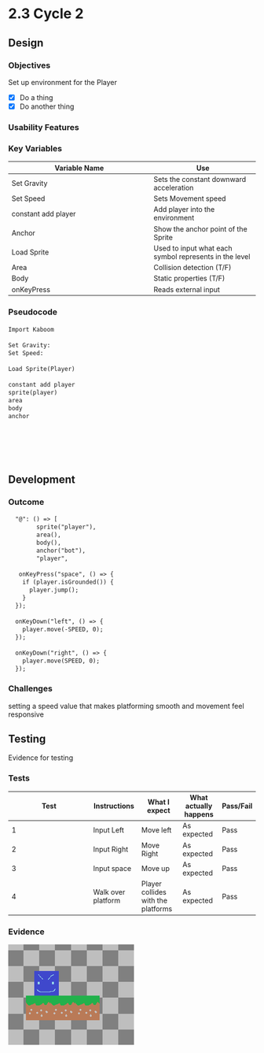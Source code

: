 # 2.3 Cycle 2

## Design

### Objectives

Set up environment for the Player

* [x] Do a thing
* [x] Do another thing

### Usability Features

### Key Variables

<table><thead><tr><th width="275">Variable Name</th><th>Use</th></tr></thead><tbody><tr><td>Set Gravity</td><td>Sets the constant downward acceleration</td></tr><tr><td>Set Speed</td><td>Sets  Movement speed</td></tr><tr><td>constant add player</td><td>Add player into the environment </td></tr><tr><td>Anchor</td><td>Show the anchor point of the Sprite</td></tr><tr><td>Load Sprite</td><td>Used to input what each symbol represents in the level</td></tr><tr><td>Area</td><td>Collision detection (T/F)</td></tr><tr><td>Body</td><td>Static properties (T/F)</td></tr><tr><td>onKeyPress</td><td>Reads external input</td></tr></tbody></table>

### Pseudocode

```
Import Kaboom

Set Gravity:
Set Speed:

Load Sprite(Player)

constant add player
sprite(player)
area
body
anchor



  
  
```

## Development&#x20;

### Outcome

```
  "@": () => [
        sprite("player"),
        area(),
        body(),
        anchor("bot"),
        "player",
        
   onKeyPress("space", () => {
    if (player.isGrounded()) {
      player.jump();
    }
  });

  onKeyDown("left", () => {
    player.move(-SPEED, 0);
  });

  onKeyDown("right", () => {
    player.move(SPEED, 0);
  });

```

### Challenges

setting a speed value that makes platforming smooth and movement feel responsive

## Testing

Evidence for testing

### Tests

<table data-full-width="true"><thead><tr><th width="152">Test</th><th>Instructions</th><th>What I expect</th><th>What actually happens</th><th>Pass/Fail</th></tr></thead><tbody><tr><td>1</td><td>Input Left </td><td>Move left</td><td>As expected</td><td>Pass</td></tr><tr><td>2</td><td>Input Right</td><td>Move Right </td><td>As expected</td><td>Pass</td></tr><tr><td>3</td><td>Input space</td><td>Move up </td><td>As expected</td><td>Pass</td></tr><tr><td>4</td><td>Walk over platform</td><td>Player collides with the platforms</td><td>As expected</td><td>Pass</td></tr></tbody></table>

### Evidence

![](<../.gitbook/assets/image (13).png>)

